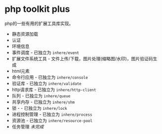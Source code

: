 # php toolkit plus

php的一些有用的扩展工具库实现。 

- 静态资源加载
- 认证
- 环境信息
- 事件调度 - 已独立为 `inhere/event`
- 扩展文件系统工具 - 文件上传/下载，图片处理(缩略图/水印)，图片验证码生成 
- html元素
- 命令行应用 - 已独立为 `inhere/console`
- 验证库 - 已独立为 `inhere/validate`
- http请求库  - 已独立为 `inhere/http-client`
- 队列 - 已独立为 `inhere/queue`
- 共享内存 - 已独立为 `inhere/shm`
- 锁 -  - 已独立为 `inhere/lock`
- 进程控制管理 - 已独立为 `inhere/process`
- 资源池 - 已独立为 `inhere/resource-pool`
- 任务管理 _未完成_
